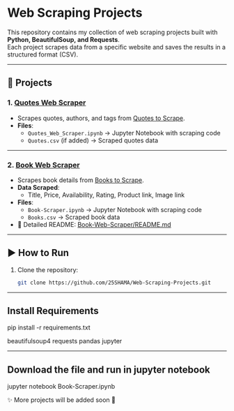 # Web Scraping Projects

This repository contains my collection of web scraping projects built with **Python, BeautifulSoup, and Requests**.  
Each project scrapes data from a specific website and saves the results in a structured format (CSV).

---

## 📂 Projects

### 1. [Quotes Web Scraper](Quotes-Web-Scraper/)
- Scrapes quotes, authors, and tags from [Quotes to Scrape](https://quotes.toscrape.com/).
- **Files**:
  - `Quotes_Web_Scraper.ipynb` → Jupyter Notebook with scraping code
  - `Quotes.csv` (if added) → Scraped quotes data

---

### 2. [Book Web Scraper](Book-Web-Scraper/)
- Scrapes book details from [Books to Scrape](https://books.toscrape.com/).
- **Data Scraped**:
  - Title, Price, Availability, Rating, Product link, Image link
- **Files**:
  - `Book-Scraper.ipynb` → Jupyter Notebook with scraping code
  - `Books.csv` → Scraped book data
- 📖 Detailed README: [Book-Web-Scraper/README.md](Book-Web-Scraper/README.md)

---

## ▶️ How to Run
1. Clone the repository:
   ```bash
   git clone https://github.com/25SHAMA/Web-Scraping-Projects.git

---

## Install Requirements 
pip install -r requirements.txt

beautifulsoup4
requests
pandas
jupyter


---

## Download the file and run in jupyter notebook
jupyter notebook Book-Scraper.ipynb

✨ More projects will be added soon 🚀
